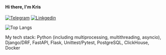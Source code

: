 <h4> Hi there, I'm Kris
<img src="https://github.com/blackcater/blackcater/raw/main/images/Hi.gif" height="15"/></h4>

[![Telegram](https://img.shields.io/badge/Telegram-2CA5E0?style=for-the-badge&logo=telegram&logoColor=white)](https://t.me/kris_melikova)
[![Linkgedin](https://img.shields.io/badge/LinkedIn-0077B5?style=for-the-badge&logo=linkedin&logoColor=white)](https://www.linkedin.com/in/kristina-melikova/)

![Top Langs](https://github-readme-stats.vercel.app/api/top-langs/?username=KrisMelikova&layout=compact&show_icons=true&title_color=fff&icon_color=79ff97&text_color=9f9f9f&bg_color=151515)

My tech stack: Python (including multiprocessing, multithreading, asyncio), Django/DRF, FastAPI, Flask, Unittest/Pytest, PostgreSQL, ClickHouse, Docker
